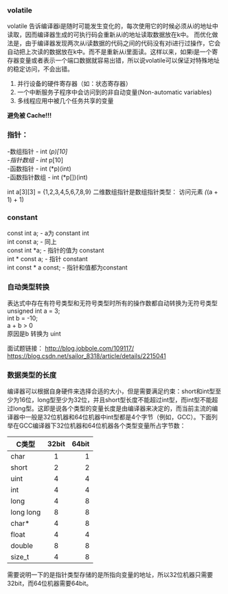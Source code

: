 
###
### volatile

volatile 告诉编译器i是随时可能发生变化的，每次使用它的时候必须从i的地址中读取，因而编译器生成的可执行码会重新从i的地址读取数据放在k中。 
而优化做法是，由于编译器发现两次从i读数据的代码之间的代码没有对i进行过操作，它会自动把上次读的数据放在k中。而不是重新从i里面读。这样以来，如果i是一个寄存器变量或者表示一个端口数据就容易出错，所以说volatile可以保证对特殊地址的稳定访问，不会出错。 
1) 并行设备的硬件寄存器（如：状态寄存器） 
2) 一个中断服务子程序中会访问到的非自动变量(Non-automatic variables) 
3) 多线程应用中被几个任务共享的变量   

__避免被 Cache!!!__

### 指针：
-数组指针 - int (*p)[10]  
-指针数组 - int* p[10]  
-函数指针 - int (*p)(int)  
-函数指针数组 - int (*p[])(int)

int a[3][3] = {1,2,3,4,5,6,7,8,9}
二维数组指针是数组指针类型： 访问元素 *(*(a + 1) + 1)

### constant

const int a; - a为 constant int  
int const a; - 同上   
const int *a; - 指针的值为 constant   
int * const a; - 指针 constant  
int const * a const; - 指针和值都为constant  

### 自动类型转换
表达式中存在有符号类型和无符号类型时所有的操作数都自动转换为无符号类型   
unsigned int a = 3;   
int b = -10;   
a + b > 0  
原因是b 转换为 uint  

面试题链接：
http://blog.jobbole.com/109117/
https://blog.csdn.net/sailor_8318/article/details/2215041

### 数据类型的长度

编译器可以根据自身硬件来选择合适的大小，但是需要满足约束：short和int型至少为16位，long型至少为32位，并且short型长度不能超过int型，而int型不能超过long型。这即是说各个类型的变量长度是由编译器来决定的，而当前主流的编译器中一般是32位机器和64位机器中int型都是4个字节（例如，GCC）。下面列举在GCC编译器下32位机器和64位机器各个类型变量所占字节数：

   | C类型	          | 32bit 	| 64bit |
   | -------------- |:--------:| -----:|
   | char	        |   1	    |  1    |
   | short          |   2	    |  2    |
   | uint     	     |   4	    |  4    |
   | int	           |   4	    |  4    |
   | long    	     |   4	    |  8    |
   | long long      |   8	    |  8    |
   | char*	        |   4	    |  8    |
   | float	        |   4	    |  4    |
   | double	        |   8	    |  8    |
   | size_t         |   4      |  8    |
   
需要说明一下的是指针类型存储的是所指向变量的地址，所以32位机器只需要32bit，而64位机器需要64bit。
